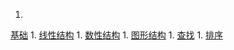 1. 
[基础](Base.md)
1. 
[线性结构](liner.md)
1. 
[数性结构](tree.md)
1. 
[图形结构](graph.md)
1. 
[查找](search.md)
1. 
[排序](sort.md)